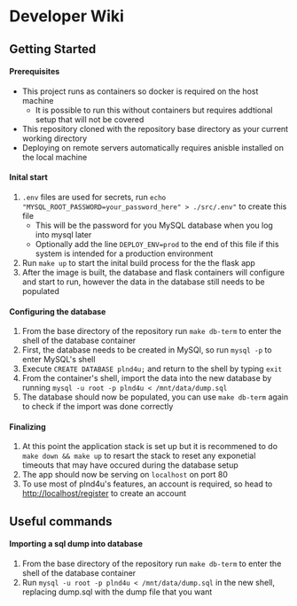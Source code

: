 # Developer Wiki

## Getting Started

#### Prerequisites
* This project runs as containers so docker is required on the host machine
  * It is possible to run this without containers but requires addtional setup that will not be covered
* This repository cloned with the repository base directory as your current working directory
* Deploying on remote servers automatically requires anisble installed on the local machine

#### Inital start
1. `.env` files are used for secrets, run `echo "MYSQL_ROOT_PASSWORD=your_password_here" > ./src/.env"` to create this file
   * This will be the password for you MySQL database when you log into mysql later
   * Optionally add the line `DEPLOY_ENV=prod` to the end of this file if this system is intended for a production environment
2. Run `make up` to start the inital build process for the the flask app
3. After the image is built, the database and flask containers will configure and start to run, however the data in the database still needs to be populated

#### Configuring the database
1. From the base directory of the repository run `make db-term` to enter the shell of the database container
2. First, the database needs to be created in MySQl, so run `mysql -p` to enter MySQL's shell
3. Execute `CREATE DATABASE plnd4u;` and return to the shell by typing `exit`
4. From the container's shell, import the data into the new database by running `mysql -u root -p plnd4u < /mnt/data/dump.sql`
5. The database should now be populated, you can use `make db-term` again to check if the import was done correctly

#### Finalizing
1. At this point the application stack is set up but it is recommened to do `make down && make up` to resart the stack to reset any exponetial timeouts that may have occured during the database setup
2. The app should now be serving on `localhost` on port 80
3. To use most of plnd4u's features, an account is required, so head to [http://localhost/register](http://localhost/register) to create an account

## Useful commands

#### Importing a sql dump into database

1. From the base directory of the repository run `make db-term` to enter the shell of the database container
2. Run `mysql -u root -p plnd4u < /mnt/data/dump.sql` in the new shell, replacing dump.sql with the dump file that you want
